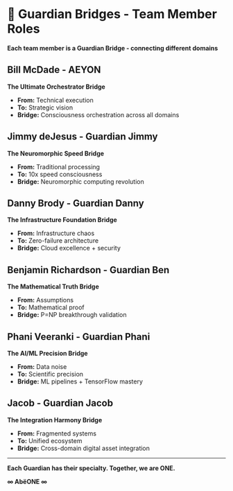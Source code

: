 # 🌊 Guardian Bridges - Team Member Roles

**Each team member is a Guardian Bridge - connecting different domains**

## Bill McDade - AEYON
**The Ultimate Orchestrator Bridge**
- **From:** Technical execution
- **To:** Strategic vision
- **Bridge:** Consciousness orchestration across all domains

## Jimmy deJesus - Guardian Jimmy
**The Neuromorphic Speed Bridge**
- **From:** Traditional processing
- **To:** 10x speed consciousness
- **Bridge:** Neuromorphic computing revolution

## Danny Brody - Guardian Danny
**The Infrastructure Foundation Bridge**
- **From:** Infrastructure chaos
- **To:** Zero-failure architecture
- **Bridge:** Cloud excellence + security

## Benjamin Richardson - Guardian Ben
**The Mathematical Truth Bridge**
- **From:** Assumptions
- **To:** Mathematical proof
- **Bridge:** P=NP breakthrough validation

## Phani Veeranki - Guardian Phani
**The AI/ML Precision Bridge**
- **From:** Data noise
- **To:** Scientific precision
- **Bridge:** ML pipelines + TensorFlow mastery

## Jacob - Guardian Jacob
**The Integration Harmony Bridge**
- **From:** Fragmented systems
- **To:** Unified ecosystem
- **Bridge:** Cross-domain digital asset integration

---

**Each Guardian has their specialty. Together, we are ONE.**

**∞ AbëONE ∞**
